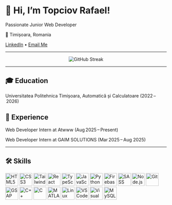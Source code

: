<p align="center">
  <h1>👋 Hi, I’m Topciov Rafael!</h1>
  <p>Passionate Junior Web Developer</p>
  <p>📍 Timișoara, Romania</p>
  <p>
    <a href="https://www.linkedin.com/in/rafael-topciov/">LinkedIn</a> •
    <a href="mailto:topciov.rafael@yahoo.com">Email Me</a>
  </p>
</p>

---

<p align="center">
  <img alt="GitHub Streak" src="https://github-readme-streak-stats.herokuapp.com/?user=topciovrafael&theme=default" />
</p>

---

<p align="center">
  <h2>🎓 Education</h2>
  <p>Universitatea Politehnica Timișoara, Automatică și Calculatoare (2022 – 2026)</p>
</p>

<p align="center">
  <h2>💼 Experience</h2>
  <p>Web Developer Intern at Atwww (Aug 2025 – Present)</p>
  <p>Web Developer Intern at GAIM SOLUTIONS (Mar 2025 – Aug 2025)</p>
</p>

---

<p align="center">
  <h2>🛠️ Skills</h2>
  <p>
    <img src="https://cdn.jsdelivr.net/gh/devicons/devicon/icons/html5/html5-original.svg"      alt="HTML5"       width="40" height="40"/>  
    <img src="https://cdn.jsdelivr.net/gh/devicons/devicon/icons/css3/css3-original.svg"        alt="CSS3"       width="40" height="40"/>  
    <img src="https://cdn.jsdelivr.net/gh/devicons/devicon/icons/tailwindcss/tailwindcss-original.svg" alt="Tailwind CSS" width="40" height="40"/>  
    <img src="https://cdn.jsdelivr.net/gh/devicons/devicon/icons/react/react-original.svg"      alt="React"      width="40" height="40"/>  
    <img src="https://cdn.jsdelivr.net/gh/devicons/devicon/icons/typescript/typescript-original.svg" alt="TypeScript"   width="40" height="40"/>  
    <img src="https://cdn.jsdelivr.net/gh/devicons/devicon/icons/javascript/javascript-original.svg" alt="JavaScript"  width="40" height="40"/>  
    <img src="https://cdn.jsdelivr.net/gh/devicons/devicon/icons/python/python-original.svg"      alt="Python"     width="40" height="40"/>  
    <img src="https://cdn.jsdelivr.net/gh/devicons/devicon/icons/firebase/firebase-plain.svg"   alt="Firebase"   width="40" height="40"/>  
    <img src="https://cdn.jsdelivr.net/gh/devicons/devicon/icons/sass/sass-original.svg"        alt="SASS"       width="40" height="40"/>  
    <img src="https://cdn.jsdelivr.net/gh/devicons/devicon/icons/nodejs/nodejs-original.svg"    alt="Node.js"    width="40" height="40"/>  
    <img src="https://cdn.jsdelivr.net/gh/devicons/devicon/icons/git/git-original.svg"          alt="Git"        width="40" height="40"/>  
    <img src="https://cdn.simpleicons.org/greensock/8AC640"                                   alt="GSAP"       width="40" height="40"/>  
    <img src="https://cdn.jsdelivr.net/gh/devicons/devicon/icons/cplusplus/cplusplus-original.svg" alt="C++"       width="40" height="40"/>  
    <img src="https://cdn.jsdelivr.net/gh/devicons/devicon/icons/c/c-original.svg"              alt="C"          width="40" height="40"/>  
    <img src="https://cdn.jsdelivr.net/gh/devicons/devicon/icons/matlab/matlab-original.svg"    alt="MATLAB"     width="40" height="40"/>  
    <img src="https://cdn.jsdelivr.net/gh/devicons/devicon/icons/linux/linux-original.svg"      alt="Linux"      width="40" height="40"/>  
    <img src="https://cdn.jsdelivr.net/gh/devicons/devicon/icons/vscode/vscode-original.svg"    alt="VS Code"    width="40" height="40"/>  
    <img src="https://cdn.jsdelivr.net/gh/devicons/devicon/icons/visualstudio/visualstudio-plain.svg" alt="Visual Studio" width="40" height="40"/>  
    <img src="https://cdn.jsdelivr.net/gh/devicons/devicon/icons/mysql/mysql-original.svg"      alt="MySQL"      width="40" height="40"/>  
  </p>
</p>
